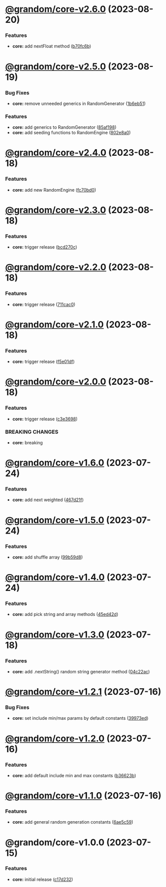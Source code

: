 # [@grandom/core-v2.6.0](https://github.com/grandom-library/grandom-js/compare/@grandom/core-v2.5.0...@grandom/core-v2.6.0) (2023-08-20)


### Features

* **core:** add nextFloat method ([b70fc6b](https://github.com/grandom-library/grandom-js/commit/b70fc6b0d261a7e7cfb6b79666566405948938d4))

# [@grandom/core-v2.5.0](https://github.com/grandom-library/grandom-js/compare/@grandom/core-v2.4.0...@grandom/core-v2.5.0) (2023-08-19)


### Bug Fixes

* **core:** remove unneeded generics in RandomGenerator ([1b6eb51](https://github.com/grandom-library/grandom-js/commit/1b6eb514a70e6c61db431a1f7d4f8ad7a23f35eb))


### Features

* **core:** add generics to RandomGenerator ([85af198](https://github.com/grandom-library/grandom-js/commit/85af19856839fddd086b84942f758d365cfc2d4f))
* **core:** add seeding functions to RandomEngine ([802e8a0](https://github.com/grandom-library/grandom-js/commit/802e8a09a58dc9eb8479738a3873f3879d74c3a1))

# [@grandom/core-v2.4.0](https://github.com/grandom-library/grandom-js/compare/@grandom/core-v2.3.0...@grandom/core-v2.4.0) (2023-08-18)


### Features

* **core:** add new RandomEngine ([fc70bd0](https://github.com/grandom-library/grandom-js/commit/fc70bd0e63e5405318b6e67064dd857cbed4cf2d))

# [@grandom/core-v2.3.0](https://github.com/grandom-library/grandom-js/compare/@grandom/core-v2.2.0...@grandom/core-v2.3.0) (2023-08-18)


### Features

* **core:** trigger release ([bcd270c](https://github.com/grandom-library/grandom-js/commit/bcd270c3f91e570dece4dd5b4618c48b7a10b053))

# [@grandom/core-v2.2.0](https://github.com/grandom-library/grandom-js/compare/@grandom/core-v2.1.0...@grandom/core-v2.2.0) (2023-08-18)


### Features

* **core:** trigger release ([711cac0](https://github.com/grandom-library/grandom-js/commit/711cac090e1092bdf3fd42f5c762c7f492d58ad2))

# [@grandom/core-v2.1.0](https://github.com/grandom-library/grandom-js/compare/@grandom/core-v2.0.0...@grandom/core-v2.1.0) (2023-08-18)


### Features

* **core:** trigger release ([f5e01df](https://github.com/grandom-library/grandom-js/commit/f5e01df3b9b0301897870d650e665ec8a3c03d97))

# [@grandom/core-v2.0.0](https://github.com/grandom-library/grandom-js/compare/@grandom/core-v1.6.0...@grandom/core-v2.0.0) (2023-08-18)


### Features

* **core:** trigger release ([c3e3698](https://github.com/grandom-library/grandom-js/commit/c3e369881b805addc15c058685eff9e77281149e))


### BREAKING CHANGES

* **core:** breaking

# [@grandom/core-v1.6.0](https://github.com/grandom-library/grandom-js/compare/@grandom/core-v1.5.0...@grandom/core-v1.6.0) (2023-07-24)


### Features

* **core:** add next weighted ([467d21f](https://github.com/grandom-library/grandom-js/commit/467d21f7cd4022866508b879eb23afe6f5920f81))

# [@grandom/core-v1.5.0](https://github.com/grandom-library/grandom-js/compare/@grandom/core-v1.4.0...@grandom/core-v1.5.0) (2023-07-24)


### Features

* **core:** add shuffle array ([99b59d8](https://github.com/grandom-library/grandom-js/commit/99b59d858733dd06c503ae1771328bb3952af394))

# [@grandom/core-v1.4.0](https://github.com/grandom-library/grandom-js/compare/@grandom/core-v1.3.0...@grandom/core-v1.4.0) (2023-07-24)


### Features

* **core:** add pick string and array methods ([45ed42d](https://github.com/grandom-library/grandom-js/commit/45ed42de2aa1f88b2e9fe65fdbe34d041b480f6d))

# [@grandom/core-v1.3.0](https://github.com/grandom-library/grandom-js/compare/@grandom/core-v1.2.1...@grandom/core-v1.3.0) (2023-07-18)


### Features

* **core:** add .nextString() random string generator method ([04c22ac](https://github.com/grandom-library/grandom-js/commit/04c22acb0c2476937220b7a31a7e7e915bc9f887))

# [@grandom/core-v1.2.1](https://github.com/grandom-library/grandom-js/compare/@grandom/core-v1.2.0...@grandom/core-v1.2.1) (2023-07-16)


### Bug Fixes

* **core:** set include min/max params by default constants ([39973ed](https://github.com/grandom-library/grandom-js/commit/39973ede0b719c9c7ca22aa30faedeeb6b241fef))

# [@grandom/core-v1.2.0](https://github.com/grandom-library/grandom-js/compare/@grandom/core-v1.1.0...@grandom/core-v1.2.0) (2023-07-16)


### Features

* **core:** add default include min and max constants ([b36623b](https://github.com/grandom-library/grandom-js/commit/b36623b3737e9b991f43a32cbde59158ebb85296))

# [@grandom/core-v1.1.0](https://github.com/grandom-library/grandom-js/compare/@grandom/core-v1.0.0...@grandom/core-v1.1.0) (2023-07-16)


### Features

* **core:** add general random generation constants ([6ae5c59](https://github.com/grandom-library/grandom-js/commit/6ae5c5914224e51f004a50429e67f12f34bb8fd5))

# @grandom/core-v1.0.0 (2023-07-15)


### Features

* **core:** initial release ([c17d232](https://github.com/grandom-library/grandom-js/commit/c17d232f900354b3ec9642526b81e17f5fa66837))
